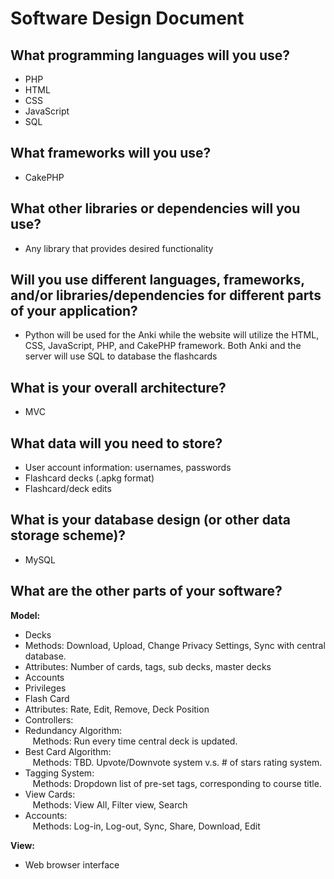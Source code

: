 # Software Design Document
## What programming languages will you use?
+ PHP
+ HTML
+ CSS
+ JavaScript
+ SQL


## What frameworks will you use?
+ CakePHP

## What other libraries or dependencies will you use?
+ Any library that provides desired functionality

## Will you use different languages, frameworks, and/or libraries/dependencies for different parts of your application?
+ Python will be used for the Anki while the website will utilize the HTML, CSS, JavaScript, PHP, and CakePHP framework. Both Anki and the server will use SQL to database the flashcards

## What is your overall architecture?
+ MVC

## What data will you need to store?
+ User account information: usernames, passwords
+ Flashcard decks (.apkg format)
+ Flashcard/deck edits

## What is your database design (or other data storage scheme)?
+ MySQL

## What are the other parts of your software?

<b>Model:</b>
+ Decks
 + Methods: Download, Upload, Change Privacy Settings, Sync with central database. 
 + Attributes: Number of cards, tags, sub decks, master decks
+ Accounts
 + Privileges
+ Flash Card
+ Attributes: Rate, Edit, Remove, Deck Position
+ Controllers:
 + Redundancy Algorithm:<br>
&nbsp;&nbsp;&nbsp;Methods: Run every time central deck is updated.
 + Best Card Algorithm:<br>
&nbsp;&nbsp;&nbsp;Methods: TBD. Upvote/Downvote system v.s. # of stars rating system. 
 + Tagging System:<br>
&nbsp;&nbsp;&nbsp;Methods: Dropdown list of pre-set tags, corresponding to course title.
 + View Cards:<br>
&nbsp;&nbsp;&nbsp;Methods: View All, Filter view, Search
 + Accounts:<br>
&nbsp;&nbsp;&nbsp;Methods: Log-in, Log-out, Sync, Share, Download, Edit

<b>View:</b>
+ Web browser interface

